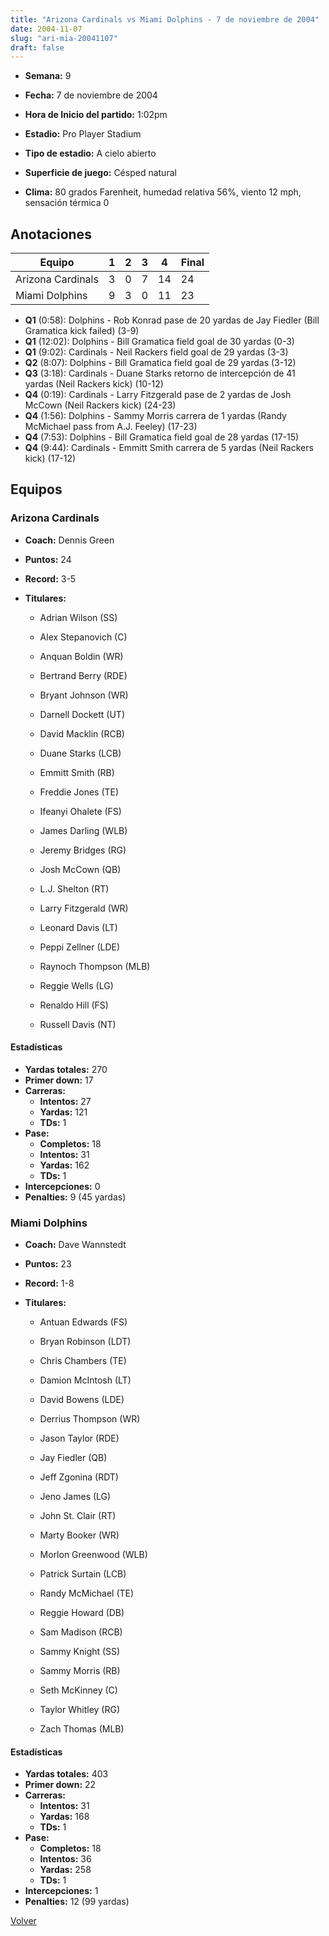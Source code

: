 ```yaml
---
title: "Arizona Cardinals vs Miami Dolphins - 7 de noviembre de 2004"
date: 2004-11-07
slug: "ari-mia-20041107"
draft: false
---
```


* **Semana:** 9
* **Fecha:** 7 de noviembre de 2004

* **Hora de Inicio del partido:** 1:02pm
* **Estadio:** Pro Player Stadium
* **Tipo de estadio:** A cielo abierto
* **Superficie de juego:** Césped natural
* **Clima:** 80 grados Farenheit, humedad relativa 56%, viento 12 mph, sensación térmica 0





## Anotaciones
| Equipo | 1 | 2 | 3 | 4 | Final |
|--------|---|---|---|---|-------|
| Arizona Cardinals  | 3 | 0 | 7 | 14  | 24 |
| Miami Dolphins  | 9 | 3 | 0 | 11  | 23 |
* **Q1** (0:58): Dolphins - Rob Konrad pase de 20 yardas de Jay Fiedler (Bill Gramatica kick failed) (3-9)
* **Q1** (12:02): Dolphins - Bill Gramatica field goal de 30 yardas (0-3)
* **Q1** (9:02): Cardinals - Neil Rackers field goal de 29 yardas (3-3)
* **Q2** (8:07): Dolphins - Bill Gramatica field goal de 29 yardas (3-12)
* **Q3** (3:18): Cardinals - Duane Starks retorno de intercepción de 41 yardas (Neil Rackers kick) (10-12)
* **Q4** (0:19): Cardinals - Larry Fitzgerald pase de 2 yardas de Josh McCown (Neil Rackers kick) (24-23)
* **Q4** (1:56): Dolphins - Sammy Morris carrera de 1 yardas (Randy McMichael pass from A.J. Feeley) (17-23)
* **Q4** (7:53): Dolphins - Bill Gramatica field goal de 28 yardas (17-15)
* **Q4** (9:44): Cardinals - Emmitt Smith carrera de 5 yardas (Neil Rackers kick) (17-12)


## Equipos


### Arizona Cardinals
* **Coach:** Dennis Green
* **Puntos:** 24
* **Record:** 3-5
* **Titulares:** 

  * Adrian Wilson (SS) 

  * Alex Stepanovich (C) 

  * Anquan Boldin (WR) 

  * Bertrand Berry (RDE) 

  * Bryant Johnson (WR) 

  * Darnell Dockett (UT) 

  * David Macklin (RCB) 

  * Duane Starks (LCB) 

  * Emmitt Smith (RB) 

  * Freddie Jones (TE) 

  * Ifeanyi Ohalete (FS) 

  * James Darling (WLB) 

  * Jeremy Bridges (RG) 

  * Josh McCown (QB) 

  * L.J. Shelton (RT) 

  * Larry Fitzgerald (WR) 

  * Leonard Davis (LT) 

  * Peppi Zellner (LDE) 

  * Raynoch Thompson (MLB) 

  * Reggie Wells (LG) 

  * Renaldo Hill (FS) 

  * Russell Davis (NT) 

#### Estadísticas
* **Yardas totales:** 270
* **Primer down:** 17
* **Carreras:**
  * **Intentos:** 27
  * **Yardas:** 121
  * **TDs:** 1
* **Pase:**
  * **Completos:** 18
  * **Intentos:** 31
  * **Yardas:** 162
  * **TDs:** 1
* **Intercepciones:** 0
* **Penalties:** 9 (45 yardas)

### Miami Dolphins
* **Coach:** Dave Wannstedt
* **Puntos:** 23
* **Record:** 1-8
* **Titulares:** 

  * Antuan Edwards (FS) 

  * Bryan Robinson (LDT) 

  * Chris Chambers (TE) 

  * Damion McIntosh (LT) 

  * David Bowens (LDE) 

  * Derrius Thompson (WR) 

  * Jason Taylor (RDE) 

  * Jay Fiedler (QB) 

  * Jeff Zgonina (RDT) 

  * Jeno James (LG) 

  * John St. Clair (RT) 

  * Marty Booker (WR) 

  * Morlon Greenwood (WLB) 

  * Patrick Surtain (LCB) 

  * Randy McMichael (TE) 

  * Reggie Howard (DB) 

  * Sam Madison (RCB) 

  * Sammy Knight (SS) 

  * Sammy Morris (RB) 

  * Seth McKinney (C) 

  * Taylor Whitley (RG) 

  * Zach Thomas (MLB) 

#### Estadísticas
* **Yardas totales:** 403
* **Primer down:** 22
* **Carreras:**
  * **Intentos:** 31
  * **Yardas:** 168
  * **TDs:** 1
* **Pase:**
  * **Completos:** 18
  * **Intentos:** 36
  * **Yardas:** 258
  * **TDs:** 1
* **Intercepciones:** 1
* **Penalties:** 12 (99 yardas)


[Volver](/historia/2004)
